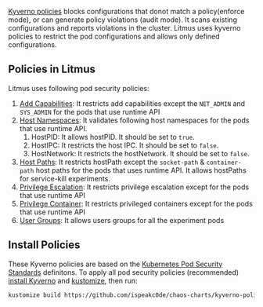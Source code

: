 [Kyverno policies](https://kyverno.io/policies/pod-security/) blocks configurations that donot match a policy(enforce mode), or can generate policy violations (audit mode). It scans existing configurations and reports violations in the cluster. 
Litmus uses kyverno policies to restrict the pod configurations and allows only defined configurations.

## Policies in Litmus

Litmus uses following pod security policies:

1. [Add Capabilities](https://github.com/ispeakc0de/chaos-charts/blob/kyverno-policies/security/kyverno-policies/allow-capabilities.yaml): It restricts add capabilities except the `NET_ADMIN` and `SYS_ADMIN` for the pods that use runtime API
1. [Host Namespaces](https://github.com/ispeakc0de/chaos-charts/blob/kyverno-policies/security/kyverno-policies/allow-host-namespaces.yaml): It validates following host namespaces for the pods that use runtime API.
    1. HostPID: It allows hostPID. It should be set to `true`.
    1. HostIPC: It restricts the host IPC. It should be set to `false`.
    1. HostNetwork: It restricts the hostNetwork. It should be set to `false`.
1. [Host Paths](https://github.com/ispeakc0de/chaos-charts/blob/kyverno-policies/security/kyverno-policies/allow-host-paths.yaml): It restricts hostPath except the `socket-path` & `container-path` host paths for the pods that uses runtime API. It allows hostPaths for service-kill experiments.
1. [Privilege Escalation](https://github.com/ispeakc0de/chaos-charts/blob/kyverno-policies/security/kyverno-policies/allow-privilege-escalation.yaml): It restricts privilege escalation except for the pods that use runtime API
1. [Privilege Container](https://github.com/ispeakc0de/chaos-charts/blob/kyverno-policies/security/kyverno-policies/allow-privileged-containers.yaml): It restricts privileged containers except for the pods that use runtime API
1. [User Groups](https://github.com/ispeakc0de/chaos-charts/blob/kyverno-policies/security/kyverno-policies/allow-user-groups.yaml): It allows users groups for all the experiment pods

## Install Policies

These Kyverno policies are based on the [Kubernetes Pod Security Standards](https://kubernetes.io/docs/concepts/security/pod-security-standards/) definitons. To apply all pod security policies (recommended) [install Kyverno](https://kyverno.io/docs/installation/) and [kustomize](https://kubectl.docs.kubernetes.io/installation/kustomize/binaries/), then run:

```bash
kustomize build https://github.com/ispeakc0de/chaos-charts/kyverno-policies/security/kyverno | kubectl apply -f -
```
